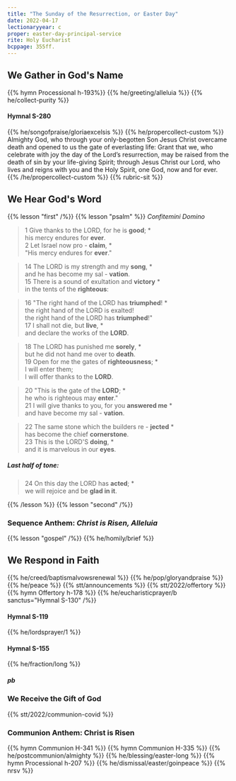 ```yaml
---
title: "The Sunday of the Resurrection, or Easter Day"
date: 2022-04-17
lectionaryyear: c
proper: easter-day-principal-service
rite: Holy Eucharist
bcppage: 355ff.
---
```


## We Gather in God's Name
{{% hymn Processional h-193%}}
{{% he/greeting/alleluia %}}
{{% he/collect-purity %}}
#### Hymnal S-280
{{% he/songofpraise/gloriaexcelsis %}}
{{% he/propercollect-custom %}}
Almighty God, who through your only-begotten Son Jesus Christ overcame death and opened to us the gate of everlasting life: Grant that we, who celebrate with joy the day of the Lord’s resurrection, may be raised from the death of sin by your life-giving Spirit; through Jesus Christ our Lord, who lives and reigns with you and the Holy Spirit, one God, now and for ever. 
{{% /he/propercollect-custom %}}
{{% rubric-sit %}}

## We Hear God's Word
{{% lesson "first" /%}}
{{% lesson "psalm" %}}
_Confitemini Domino_

> 1	Give thanks to the LORD, for he is **good**; \*  
> his mercy endures for **ever**.  
> 2	Let Israel now pro - **claim**, \*  
> "His mercy endures for **ever**."  

> 14	The LORD is my strength and my **song**, \*  
> and he has become my sal - **vation**.  
> 15	There is a sound of exultation and **victory** \*  
> in the tents of the **righteous**:  

> 16	"The right hand of the LORD has **triumphed**! \*  
> the right hand of the LORD is exalted!  
> the right hand of the LORD has **triumphed**!"  
> 17	I shall not die, but **live**, \*  
> and declare the works of the **LORD**.  

> 18	The LORD has punished me **sorely**, \*  
> but he did not hand me over to **death**.  
> 19	Open for me the gates of **righteousness**; \*  
> I will enter them;  
> I will offer thanks to the **LORD**.  

> 20	"This is the gate of the **LORD**; \*  
> he who is righteous may **enter**."  
> 21	I will give thanks to you, for you **answered me** \*  
> and have become my sal - **vation**.  

> 22	The same stone which the builders re - **jected** \*  
> has become the chief **cornerstone**.  
> 23	This is the LORD'S **doing**, \*  
> and it is marvelous in our **eyes**.  

##### Last half of tone:
> 24	On this day the LORD has **acted**; \*  
> we will rejoice and be **glad in it**.  

{{% /lesson %}}
{{% lesson "second" /%}}
### Sequence Anthem: _Christ is Risen, Alleluia_
{{% lesson "gospel" /%}}
{{% he/homily/brief %}}

## We Respond in Faith
{{% he/creed/baptismalvowsrenewal %}}
{{% he/pop/gloryandpraise %}}
{{% he/peace %}}
{{% stt/announcements %}}
{{% stt/2022/offertory %}}
{{% hymn Offertory h-178 %}}
{{% he/eucharisticprayer/b sanctus="Hymnal S-130" /%}}
#### Hymnal S-119
{{% he/lordsprayer/1 %}}
#### Hymnal S-155
{{% he/fraction/long %}}
##### pb
### We Receive the Gift of God
{{% stt/2022/communion-covid %}}
### Communion Anthem: Christ is Risen
{{% hymn Communion H-341 %}}
{{% hymn Communion H-335 %}}
{{% he/postcommunion/almighty %}}
{{% he/blessing/easter-long %}}
{{% hymn Processional h-207 %}}
{{% he/dismissal/easter/goinpeace %}}
{{% nrsv %}}


